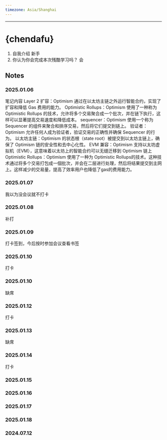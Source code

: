 ```yaml
---
timezone: Asia/Shanghai
---
```




---

# {chendafu}

1. 自我介绍
新手
2. 你认为你会完成本次残酷学习吗？
会
## Notes

<!-- Content_START -->

### 2025.01.06

笔记内容
Layer 2 扩容：Optimism 通过在以太坊主链之外运行智能合约，实现了扩容和降低 Gas 费用的能力。
Optimistic Rollups：Optimism 使用了一种称为 Optimistic Rollups 的技术，允许将多个交易聚合成一个批次，并在链下执行，这样可以显著提高交易速度和降低成本。
sequencer：Optimism 使用一个称为 Sequencer 的组件来聚合和排序交易，然后将它们提交到链上。
验证者：Optimism 允许任何人成为验证者，验证交易的正确性并确保 Sequencer 的行为。
以太坊主链：Optimism 的状态根（state root）被提交到以太坊主链上，确保了 Optimism 链的安全性和去中心化性。
EVM 兼容：Optimism 支持以太坊虚拟机（EVM），这意味着以太坊上的智能合约可以无缝迁移到 Optimism 链上
Optimistic Rollups：Optimism 使用了一种为 Optimistic Rollups的技术。这种技术通过将多个交易打包成一個批次，并会在二层进行处理，然后将结果提交到主网上。这样减少的交易量，提高了效率用户也降低了gas的费用能力。
### 2025.01.07
我以为没会议就不打卡
### 2025.01.08
补打
### 2025.01.09
打卡签到，今后按时参加会议查看书签
### 2025.01.10
打卡
### 2025.01.10
缺席
### 2025.01.12
打卡
### 2025.01.13
缺席
### 2025.01.14
打卡
### 2025.01.15
### 2025.01.16
### 2025.01.17
### 2025.01.18
### 2024.07.12

<!-- Content_END -->
